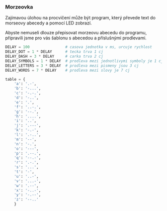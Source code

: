 ### Morzeovka

Zajímavou úlohou na procvičení může být program, který převede text do morseovy abecedy a pomocí LED zobrazí.

Abyste nemuseli dlouze přepisovat morzeovu abecedu do programu, připravili jsme pro vás šablonu s abecedou a příslušnými prodlevami.

```python
DELAY = 100                # casova jednotka v ms, urcuje rychlost
DELAY_DOT = 1 * DELAY      # tecka trva 1 cj
DELAY_DASH = 3 * DELAY     # carka trva 2 cj
DELAY_SYMBOLS = 1 * DELAY  # prodleva mezi jednotlivymi symboly je 1 cj
DELAY_LETTERS = 3 * DELAY  # prodleva mezi pismeny jsou 3 cj
DELAY_WORDS = 7 * DELAY    # prodleva mezi slovy je 7 cj

table = {
    'a': '.-',
    'b': '-...',
    'c': '-.-.',
    'd': '-..',
    'e': '.',
    'f': '..-.',
    'g': '--.',
    'h': '....',
    'i': '..',
    'j': '.---',
    'k': '-.-',
    'l': '.-..',
    'm': '--',
    'n': '-.',
    'o': '---',
    'p': '.--.',
    'q': '--.-',
    'r': '.-.',
    's': '...',
    't': '-',
    'u': '..-',
    'v': '...-',
    'w': '.--',
    'x': '-..-',
    'y': '-.--',
    'z': '--..'
    }
```
